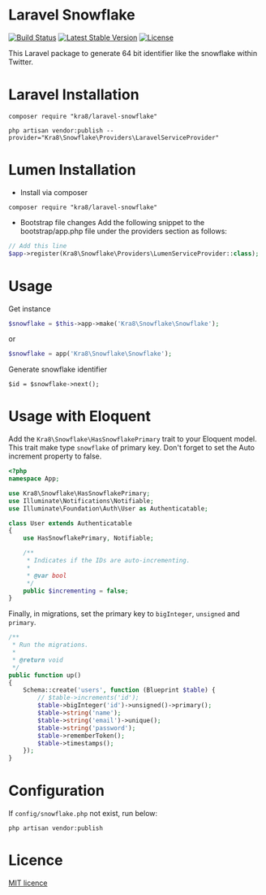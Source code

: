 # Laravel Snowflake
[![Build Status](https://travis-ci.org/kra8/laravel-snowflake.svg?branch=setup-travis)](https://travis-ci.org/kra8/laravel-snowflake)
[![Latest Stable Version](https://poser.pugx.org/kra8/laravel-snowflake/v/stable)](https://packagist.org/packages/kra8/laravel-snowflake)
[![License](https://poser.pugx.org/kra8/laravel-snowflake/license)](https://packagist.org/packages/kra8/laravel-snowflake)

This Laravel package to generate 64 bit identifier like the snowflake within Twitter.

# Laravel Installation
```
composer require "kra8/laravel-snowflake"

php artisan vendor:publish --provider="Kra8\Snowflake\Providers\LaravelServiceProvider"
```

# Lumen Installation
- Install via composer
```
composer require "kra8/laravel-snowflake"
```

- Bootstrap file changes
Add the following snippet to the bootstrap/app.php file under the providers section as follows:
``` php
// Add this line
$app->register(Kra8\Snowflake\Providers\LumenServiceProvider::class);
```

# Usage
Get instance
``` php
$snowflake = $this->app->make('Kra8\Snowflake\Snowflake');
```
or
``` php
$snowflake = app('Kra8\Snowflake\Snowflake');
```

Generate snowflake identifier
```
$id = $snowflake->next();
```
# Usage with Eloquent
Add the `Kra8\Snowflake\HasSnowflakePrimary` trait to your Eloquent model.
This trait make type `snowflake` of primary key.  Don't forget to set the Auto increment property to false.

``` php
<?php
namespace App;

use Kra8\Snowflake\HasSnowflakePrimary;
use Illuminate\Notifications\Notifiable;
use Illuminate\Foundation\Auth\User as Authenticatable;

class User extends Authenticatable
{
    use HasSnowflakePrimary, Notifiable;

    /**
     * Indicates if the IDs are auto-incrementing.
     *
     * @var bool
     */
    public $incrementing = false;
}
```

Finally, in migrations, set the primary key to `bigInteger`, `unsigned` and `primary`.

``` php
/**
 * Run the migrations.
 *
 * @return void
 */
public function up()
{
    Schema::create('users', function (Blueprint $table) {
        // $table->increments('id');
        $table->bigInteger('id')->unsigned()->primary();
        $table->string('name');
        $table->string('email')->unique();
        $table->string('password');
        $table->rememberToken();
        $table->timestamps();
    });
}
```


# Configuration
If `config/snowflake.php` not exist, run below:
```
php artisan vendor:publish
```

# Licence
[MIT licence](https://github.com/kra8/laravel-snowflake/blob/master/LICENSE)
